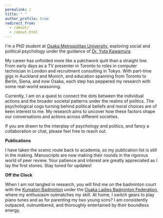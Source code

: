 ```yaml
---
permalink: /
title: " "
author_profile: true
redirect_from: 
  - /about/
  - /about.html
---
```


I'm a PhD student at [Osaka Metropolitan University](https://www.omu.ac.jp/), exploring social and political psychology under the guidance of [Dr. Yuta Kawamura](https://ytkm2.github.io/MyWebsite/english.html).

My career has unfolded more like a patchwork quilt than a straight line. From early days as a TV presenter in Toronto to roles in computer technician in London and recruitment consulting in Tokyo. With part-time gigs in Auckland and Munich, and education spanning from Toronto to Berlin, Siena, and now Osaka, each step has peppered my research with some real-world seasoning.

Currently, I am on a quest to connect the dots between the individual actions and the broader societal patterns under the realms of politics. The psychological cogs turning behind political beliefs and moral choices are of keen interest to me. My research aims to uncover how these factors shape our conversations and actions across different societies.

If you are drawn to the interplay of psychology and politics, and fancy a collaboration or chat, please feel free to reach out.

**Publications**

I have taken the scenic route back to academia, so my publication list is still in the making. Manuscripts are now making their rounds in the rigorous world of peer review. Your patience and interest are greatly appreciated as I lay the first stones. Stay tuned for updates!  

**Off the Clock**  

When I am not tangled in research, you will find me on the badminton court with the [Kumatori Badminton](https://instagram.com/kumatori.ladies) under the [Osaka Ladies Badminton Federation](https://www.jlbad.gr.jp/index.php/), where my enthusiasm outmatches my skill. At home, I switch gears to play piano tunes and as for parenting my two young sons? I am consistently outpaced, outnumbered, and thoroughly entertained by their boundless energy.
